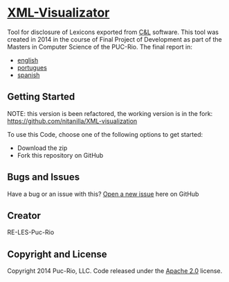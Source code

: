 # [XML-Visualizator](http://nitanilla.com/visualizer)  


Tool for disclosure of Lexicons exported from [C&L](http://pes.inf.puc-rio.br/cel/index_old.htm) software. This tool was created in 2014 in the course of Final Project of Development as part of the Masters in Computer Science of the PUC-Rio.
The final report in:
* [english](https://translate.google.com.br/translate?sl=pt&tl=en&js=y&prev=_t&hl=pt-BR&ie=UTF-8&u=nitanilla.com%2FPFP&edit-text=)
* [portugues](https://docs.google.com/document/d/1f0pUko8-0ga6jRZYrRqhnpfLQLFD2dPeub4eQ9E5g-c/pub)
* [spanish](https://translate.google.com.br/translate?sl=pt&tl=es&js=y&prev=_t&hl=pt-BR&ie=UTF-8&u=nitanilla.com%2FPFP&edit-text=)


## Getting Started

NOTE: this version is been refactored, the working version is in the fork:
https://github.com/nitanilla/XML-visualization

To use this Code, choose one of the following options to get started:
* Download the zip
* Fork this repository on GitHub

## Bugs and Issues

Have a bug or an issue with this? [Open a new issue](https://github.com/ekalmentero/XML-visualization/issues) here on GitHub 

## Creator

RE-LES-Puc-Rio


## Copyright and License

Copyright 2014 Puc-Rio, LLC. Code released under the [Apache 2.0](https://github.com/ekalmentero/XML-visualization/blob/master/LICENSE) license.

